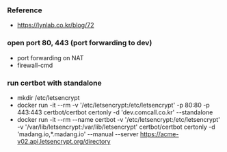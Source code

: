 ### Reference
 - https://lynlab.co.kr/blog/72
 
### open port 80, 443 (port forwarding to dev)
 - port forwarding on NAT
 - firewall-cmd

### run certbot with standalone
 - mkdir /etc/letsencrypt
 - docker run -it --rm -v '/etc/letsencrypt:/etc/letsencrypt' -p 80:80 -p 443:443 certbot/certbot certonly -d 'dev.comcall.co.kr' --standalone
 - docker run -it --rm --name certbot -v '/etc/letsencrypt:/etc/letsencrypt' -v '/var/lib/letsencrypt:/var/lib/letsencrypt' certbot/certbot certonly -d 'madang.io,*.madang.io' --manual --server https://acme-v02.api.letsencrypt.org/directory
 

